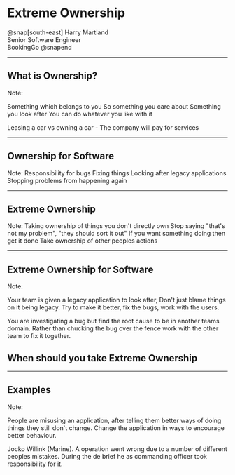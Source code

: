 # Extreme Ownership

@snap[south-east]
<span class="smallText">
Harry Martland  
Senior Software Engineer  
BookingGo
</span>
@snapend

---

## What is Ownership?

Note:

Something which belongs to you
So something you care about
Something you look after
You can do whatever you like with it

Leasing a car vs owning a car - The company will pay for services

---

## Ownership for Software

Note:
Responsibility for bugs
Fixing things
Looking after legacy applications
Stopping problems from happening again

---

## Extreme Ownership

Note:
Taking ownership of things you don't directly own
Stop saying "that's not my problem", "they should sort it out"
If you want something doing then get it done
Take ownership of other peoples actions

---

## Extreme Ownership for Software

Note: 

Your team is given a legacy application to look after, Don't just blame things on it being legacy.
Try to make it better, fix the bugs, work with the users.

You are investigating a bug but find the root cause to be in another teams domain. 
Rather than chucking the bug over the fence work with the other team to fix it together.

## When should you take Extreme Ownership

---

## Examples

Note:

People are misusing an application, after telling them better ways of doing things they still don't change.
Change the application in ways to encourage better behaviour. 

Jocko Willink (Marine). A operation went wrong due to a number of different peoples mistakes.
During the de brief he as commanding officer took responsibility for it.
